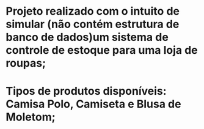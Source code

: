 # Projeto realizado com o intuito de simular (não contém estrutura de banco de dados)um sistema de controle de estoque para uma loja de roupas;
# Tipos de produtos disponíveis: Camisa Polo, Camiseta e Blusa de Moletom;
